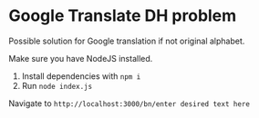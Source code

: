 # Google Translate DH problem

Possible solution for Google translation if not original alphabet.

Make sure you have NodeJS installed.

1) Install dependencies with ```npm i```
2) Run ```node index.js```

Navigate to ```http://localhost:3000/bn/enter desired text here```


